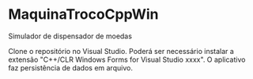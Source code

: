 # MaquinaTrocoCppWin
Simulador de dispensador de moedas

Clone o repositório no Visual Studio.
Poderá ser necessário instalar a extensão "C++/CLR Windows Forms for Visual Studio xxxx".
O aplicativo faz persistência de dados em arquivo.
